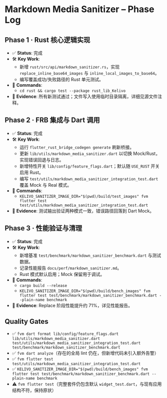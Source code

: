 # Markdown Media Sanitizer – Phase Log

## Phase 1 · Rust 核心逻辑实现
- ✅ **Status**: 完成
- 🛠 **Key Work**:
  - 新增 `rust/src/api/markdown_sanitizer.rs`，实现 `replace_inline_base64_images` 与 `inline_local_images_to_base64`。
  - 编写覆盖成功/失败路径的 Rust 单元测试。
- 🧪 **Commands**:
  - `cd rust && cargo test --package rust_lib_Kelivo`
- 📎 **Evidence**: 所有新测试通过；文件写入使用临时目录隔离，详细见源文件注释。

## Phase 2 · FRB 集成与 Dart 调用
- ✅ **Status**: 完成
- 🛠 **Key Work**:
  - 运行 `flutter_rust_bridge_codegen generate` 刷新桥接。
  - 更新 `lib/utils/markdown_media_sanitizer.dart` 以切换 Mock/Rust，实现错误回退与日志。
  - 新增特性开关 `lib/config/feature_flags.dart`；默认随 `USE_RUST` 开关启用 Rust。
  - 编写 `test/utils/markdown_media_sanitizer_integration_test.dart` 覆盖 Mock 与 Real 模式。
- 🧪 **Commands**:
  - `KELIVO_SANITIZER_IMAGE_DIR="$(pwd)/build/test_images" fvm flutter test test/utils/markdown_media_sanitizer_integration_test.dart`
- 📎 **Evidence**: 测试输出验证两种模式一致，错误路径回落到 Dart Mock。

## Phase 3 · 性能验证与清理
- ✅ **Status**: 完成
- 🛠 **Key Work**:
  - 新增基准 `test/benchmark/markdown_sanitizer_benchmark.dart` 与测试数据。
  - 记录性能报告 `docs/perf/markdown_sanitizer.md`。
  - Rust 模式默认启用；Mock 保留用于调试。
- 🧪 **Commands**:
  - `cargo build --release`
  - `KELIVO_SANITIZER_IMAGE_DIR="$(pwd)/build/bench_images" fvm flutter test test/benchmark/markdown_sanitizer_benchmark.dart --plain-name benchmark`
- 📎 **Evidence**: Replace 阶段性能提升约 71%，详见性能报告。

## Quality Gates
- ✅ `fvm dart format lib/config/feature_flags.dart lib/utils/markdown_media_sanitizer.dart test/utils/markdown_media_sanitizer_integration_test.dart test/benchmark/markdown_sanitizer_benchmark.dart`
- ✅ `fvm dart analyze`（存在的全局 lint 仍在，但新增代码未引入额外告警）
- ✅ `fvm flutter test test/utils/markdown_media_sanitizer_integration_test.dart`
- ✅ `KELIVO_SANITIZER_IMAGE_DIR="$(pwd)/build/bench_images" fvm flutter test test/benchmark/markdown_sanitizer_benchmark.dart --plain-name benchmark`
- ⚠️ `fvm flutter test`（完整套件仍包含默认 `widget_test.dart`，与现有应用结构不符，保持原状）
